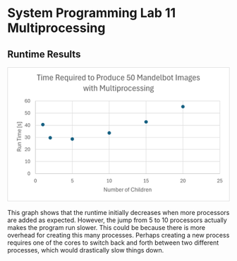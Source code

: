 # System Programming Lab 11 Multiprocessing

## Runtime Results
![Number of processes vs Time](https://github.com/MSOE-CPE2600/multiprocessing-turney-holden-truman/blob/labWeek11dev/runtimes.png)

This graph shows that the runtime initially decreases when more processors are added as expected. However, the jump from 5 to 10 processors actually makes the program run slower.
This could be because there is more overhead for creating this many processes. Perhaps creating a new process requires one of the cores to switch back and forth between two different processes,
which would drastically slow things down.

